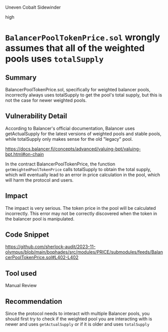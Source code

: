 Uneven Cobalt Sidewinder

high

# `BalancerPoolTokenPrice.sol` wrongly assumes that all of the weighted pools uses `totalSupply`

## Summary

BalancerPoolTokenPrice.sol, specifically for weighted balancer pools, incorrectly always uses totalSupply to get the pool's total supply, but this is not the case for newer weighted pools.

## Vulnerability Detail

According to Balancer's official documentation, Balancer uses getActualSupply for the latest versions of weighted pools and stable pools, while totalSupply only makes sense for the old "legacy" pool.

https://docs.balancer.fi/concepts/advanced/valuing-bpt/valuing-bpt.html#on-chain

In the contract BalancerPoolTokenPrice, the function `getWeightedPoolTokenPrice` calls totalSupply to obtain the total supply, which will eventually lead to an error in price calculation in the pool, which will harm the protocol and users.

## Impact

The impact is very serious. The token price in the pool will be calculated incorrectly. This error may not be correctly discovered when the token in the balancer pool is manipulated.

## Code Snippet

https://github.com/sherlock-audit/2023-11-olympus/blob/main/bophades/src/modules/PRICE/submodules/feeds/BalancerPoolTokenPrice.sol#L402-L402

## Tool used

Manual Review

## Recommendation

Since the protocol needs to interact with multiple Balancer pools, you should first try to check if the weighted pool you are interacting with is newer and uses `getActualSupply` or if it is older and uses `totalSupply`

